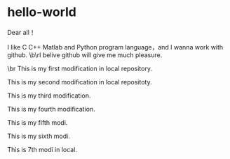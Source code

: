 # hello-world

Dear all！

I like C C++ Matlab and Python program language，and I wanna work with github.
\b\rI belive github will give me much pleasure.

\br This is my first modification in local repository.

This is my second modification in local repositoty.


This is my third modification.

This is my fourth modification.

This is my fifth modi.

This is my sixth modi.

This is 7th modi in local.
